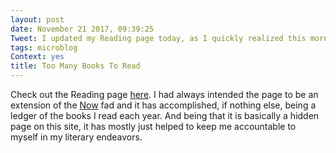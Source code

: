 ```yaml
---
layout: post
date: November 21 2017, 09:39:25
Tweet: I updated my Reading page today, as I quickly realized this morning that I am in the midst of five different books right now.
tags: microblog
Context: yes
title: Too Many Books To Read
---
```


Check out the Reading page [here](/reading). I had always intended the page to be an extension of the [Now](/now) fad and it has accomplished, if nothing else, being a ledger of the books I read each year. And being that it is basically a hidden page on this site, it has mostly just helped to keep me accountable to myself in my literary endeavors.
